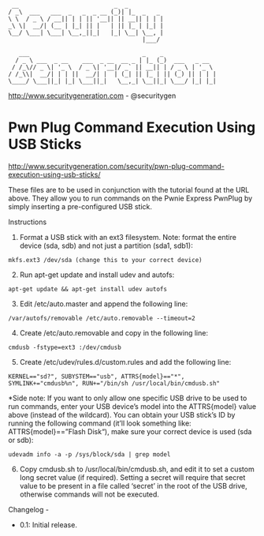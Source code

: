 ```
 __                           _  _
/ _\  ___   ___  _   _  _ __ (_)| |_  _   _
\ \  / _ \ / __|| | | || '__|| || __|| | | |
_\ \|  __/| (__ | |_| || |   | || |_ | |_| |
\__/ \___| \___| \__,_||_|   |_| \__| \__, |
                                      |___/

   ___                                _    _
  / _ \ ___  _ __    ___  _ __  __ _ | |_ (_)  ___   _ __
 / /_\// _ \| '_ \  / _ \| '__|/ _` || __|| | / _ \ | '_ \
/ /_\\|  __/| | | ||  __/| |  | (_| || |_ | || (_) || | | |
\____/ \___||_| |_| \___||_|   \__,_| \__||_| \___/ |_| |_|
```

http://www.securitygeneration.com - @securitygen

Pwn Plug Command Execution Using USB Sticks
===

http://www.securitygeneration.com/security/pwn-plug-command-execution-using-usb-sticks/

These files are to be used in conjunction with the tutorial found at the URL above. They allow you to run commands on the Pwnie Express PwnPlug by simply inserting a pre-configured USB stick.

Instructions

1. Format a USB stick with an ext3 filesystem. Note: format the entire device (sda, sdb) and not just a partition (sda1, sdb1):

  ```shell
  mkfs.ext3 /dev/sda (change this to your correct device)
  ```
2. Run apt-get update and install udev and autofs:
  ```shell
  apt-get update && apt-get install udev autofs
  ```
3. Edit /etc/auto.master and append the following line:
  ```shell
  /var/autofs/removable /etc/auto.removable --timeout=2
  ```
4. Create /etc/auto.removable and copy in the following line:
  ```shell
  cmdusb -fstype=ext3 :/dev/cmdusb
  ```
5. Create /etc/udev/rules.d/custom.rules and add the following line:
  ```shell
  KERNEL=="sd?", SUBYSTEM=="usb", ATTRS{model}=="*", SYMLINK+="cmdusb%n", RUN+="/bin/sh /usr/local/bin/cmdusb.sh"
  ```

  *Side note: If you want to only allow one specific USB drive to be used to run commands, enter your USB device’s model into the ATTRS{model} value above (instead of the wildcard). You can obtain your USB stick’s ID by running the following command (it’ll look something like: ATTRS{model}==”Flash Disk“), make sure your correct device is used (sda or sdb):
  ```shell
  udevadm info -a -p /sys/block/sda | grep model
  ```
6. Copy cmdusb.sh to /usr/local/bin/cmdusb.sh, and edit it to set a custom long secret value (if required). Setting a secret will require that secret value to be present in a file called ‘secret’ in the root of the USB drive, otherwise commands will not be executed.


Changelog -

- 0.1: Initial release.

